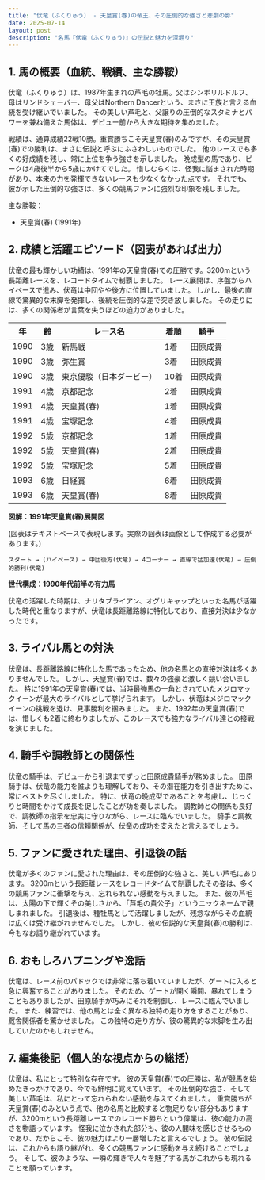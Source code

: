 ```yaml
---
title: "伏竜（ふくりゅう） - 天皇賞(春)の帝王、その圧倒的な強さと悲劇の影"
date: 2025-07-14
layout: post
description: "名馬『伏竜（ふくりゅう）』の伝説と魅力を深堀り"
---
```


## 1. 馬の概要（血統、戦績、主な勝鞍）

伏竜（ふくりゅう）は、1987年生まれの芦毛の牡馬。父はシンボリルドルフ、母はリンドシェーバー、母父はNorthern Dancerという、まさに王族と言える血統を受け継いでいました。  その美しい芦毛と、父譲りの圧倒的なスタミナとパワーを兼ね備えた馬体は、デビュー前から大きな期待を集めました。

戦績は、通算成績22戦10勝。重賞勝ちこそ天皇賞(春)のみですが、その天皇賞(春)での勝利は、まさに伝説と呼ぶにふさわしいものでした。  他のレースでも多くの好成績を残し、常に上位を争う強さを示しました。  晩成型の馬であり、ピークは4歳後半から5歳にかけてでした。  惜しむらくは、怪我に悩まされた時期があり、本来の力を発揮できないレースも少なくなかった点です。  それでも、彼が示した圧倒的な強さは、多くの競馬ファンに強烈な印象を残しました。


主な勝鞍：

* 天皇賞(春) (1991年)


## 2. 成績と活躍エピソード（図表があれば出力）

伏竜の最も輝かしい功績は、1991年の天皇賞(春)での圧勝です。3200mという長距離レースを、レコードタイムで制覇しました。  レース展開は、序盤からハイペースで進み、伏竜は中団やや後方に位置していました。  しかし、最後の直線で驚異的な末脚を発揮し、後続を圧倒的な差で突き放しました。  その走りには、多くの関係者が言葉を失うほどの迫力がありました。


| 年 | 齢 | レース名 | 着順 | 騎手 |
|---|---|---|---|---|
| 1990 | 3歳 | 新馬戦 | 1着 | 田原成貴 |
| 1990 | 3歳 | 弥生賞 | 3着 | 田原成貴 |
| 1990 | 3歳 | 東京優駿（日本ダービー） | 10着 | 田原成貴 |
| 1991 | 4歳 | 京都記念 | 2着 | 田原成貴 |
| 1991 | 4歳 | 天皇賞(春) | 1着 | 田原成貴 |
| 1991 | 4歳 | 宝塚記念 | 4着 | 田原成貴 |
| 1992 | 5歳 | 京都記念 | 1着 | 田原成貴 |
| 1992 | 5歳 | 天皇賞(春) | 2着 | 田原成貴 |
| 1992 | 5歳 | 宝塚記念 | 5着 | 田原成貴 |
| 1993 | 6歳 | 日経賞 | 6着 | 田原成貴 |
| 1993 | 6歳 | 天皇賞(春) | 8着 | 田原成貴 |


**図解：1991年天皇賞(春)展開図**

(図表はテキストベースで表現します。実際の図表は画像として作成する必要があります。)

```
スタート → (ハイペース) → 中団後方(伏竜) → 4コーナー → 直線で猛加速(伏竜) → 圧倒的勝利(伏竜)
```

**世代構成：1990年代前半の有力馬**

伏竜の活躍した時期は、ナリタブライアン、オグリキャップといった名馬が活躍した時代と重なりますが、伏竜は長距離路線に特化しており、直接対決は少なかったです。


## 3. ライバル馬との対決

伏竜は、長距離路線に特化した馬であったため、他の名馬との直接対決は多くありませんでした。  しかし、天皇賞(春)では、数々の強豪と激しく競い合いました。  特に1991年の天皇賞(春)では、当時最強馬の一角とされていたメジロマックイーンが最大のライバルとして挙げられます。  しかし、伏竜はメジロマックイーンの挑戦を退け、見事勝利を掴みました。  また、1992年の天皇賞(春)では、惜しくも2着に終わりましたが、このレースでも強力なライバル達との接戦を演じました。


## 4. 騎手や調教師との関係性

伏竜の騎手は、デビューから引退までずっと田原成貴騎手が務めました。  田原騎手は、伏竜の能力を誰よりも理解しており、その潜在能力を引き出すために、常にベストを尽くしました。  特に、伏竜の晩成型であることを考慮し、じっくりと時間をかけて成長を促したことが功を奏しました。  調教師との関係も良好で、調教師の指示を忠実に守りながら、レースに臨んでいました。  騎手と調教師、そして馬の三者の信頼関係が、伏竜の成功を支えたと言えるでしょう。


## 5. ファンに愛された理由、引退後の話

伏竜が多くのファンに愛された理由は、その圧倒的な強さと、美しい芦毛にあります。  3200mという長距離レースをレコードタイムで制覇したその姿は、多くの競馬ファンに衝撃を与え、忘れられない感動を与えました。  また、彼の芦毛は、太陽の下で輝くその美しさから、「芦毛の貴公子」というニックネームで親しまれました。  引退後は、種牡馬として活躍しましたが、残念ながらその血統は広くは受け継がれませんでした。  しかし、彼の伝説的な天皇賞(春)の勝利は、今もなお語り継がれています。


## 6. おもしろハプニングや逸話

伏竜は、レース前のパドックでは非常に落ち着いていましたが、ゲートに入ると急に興奮することがありました。  そのため、ゲートが開く瞬間、暴れてしまうこともありましたが、田原騎手が巧みにそれを制御し、レースに臨んでいました。  また、練習では、他の馬とは全く異なる独特の走り方をすることがあり、厩舎関係者を驚かせました。  この独特の走り方が、彼の驚異的な末脚を生み出していたのかもしれません。


## 7. 編集後記（個人的な視点からの総括）

伏竜は、私にとって特別な存在です。  彼の天皇賞(春)での圧勝は、私が競馬を始めたきっかけであり、今でも鮮明に覚えています。  その圧倒的な強さ、そして美しい芦毛は、私にとって忘れられない感動を与えてくれました。  重賞勝ちが天皇賞(春)のみという点で、他の名馬と比較すると物足りない部分もありますが、3200mという長距離レースでのレコード勝ちという偉業は、彼の能力の高さを物語っています。  怪我に泣かされた部分も、彼の人間味を感じさせるものであり、だからこそ、彼の魅力はより一層増したと言えるでしょう。  彼の伝説は、これからも語り継がれ、多くの競馬ファンに感動を与え続けることでしょう。  そして、彼のような、一瞬の輝きで人々を魅了する馬がこれからも現れることを願っています。
